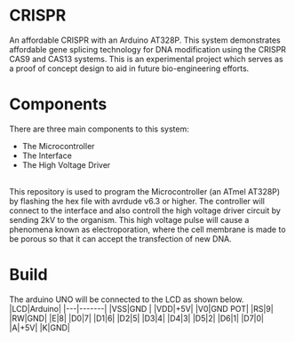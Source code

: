 # CRISPR
An affordable CRISPR with an Arduino AT328P. This system demonstrates affordable gene splicing technology for DNA modification using the CRISPR CAS9 and CAS13 systems. This is an experimental project which serves as a proof of concept design to aid in future bio-engineering efforts.

# Components
There are three main components to this system:
+ The Microcontroller
+ The Interface
+ The High Voltage Driver

<br>
This repository is used to program the Microcontroller (an ATmel AT328P) by flashing the hex file with avrdude v6.3 or higher. The controller will connect to the interface and also controll the high voltage driver circuit by sending 2kV to the organism. This high voltage pulse will cause a phenomena known as electroporation, where the cell membrane is made to be porous so that it can accept the transfection of new DNA.

# Build
The arduino UNO will be connected to the LCD as shown below.
|LCD|Arduino|
|---|-------|
|VSS|GND    |
|VDD|+5V|
|V0|GND POT|
|RS|9|
|RW|GND|
|E|8|
|D0|7|
|D1|6|
|D2|5|
|D3|4|
|D4|3|
|D5|2|
|D6|1|
|D7|0|
|A|+5V|
|K|GND|
